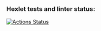 ### Hexlet tests and linter status:
[![Actions Status](https://github.com/alex-smollett/fullstack-javascript-project-44/workflows/hexlet-check/badge.svg)](https://github.com/alex-smollett/fullstack-javascript-project-44/actions)
